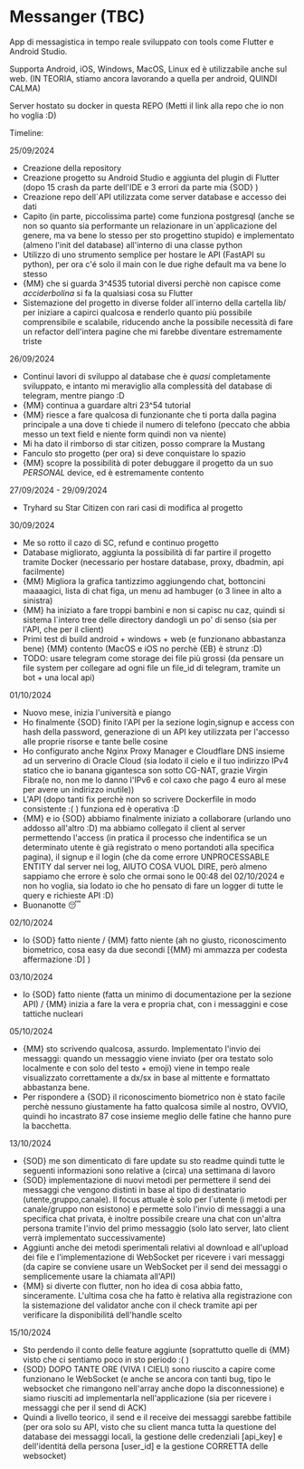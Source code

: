 # Messanger (TBC)

App di messagistica in tempo reale sviluppato con tools come Flutter e Android Studio.

Supporta Android, iOS, Windows, MacOS, Linux ed è utilizzabile anche sul web. (IN TEORIA, stiamo ancora lavorando a quella per android, QUINDI CALMA)

Server hostato su docker in questa REPO (Metti il link alla repo che io non ho voglia :D)

Timeline:

25/09/2024

- Creazione della repository
- Creazione progetto su Android Studio e aggiunta del plugin di Flutter (dopo 15 crash da parte dell'IDE e 3 errori da parte mia {SOD} )
- Creazione repo dell`API utilizzata come server database e accesso dei dati
- Capito (in parte, piccolissima parte) come funziona postgresql (anche se non so quanto sia performante un relazionare in un`applicazione del genere, ma va bene lo stesso per sto progettino stupido) e implementato (almeno l'init del database) all'interno di una classe python
- Utilizzo di uno strumento semplice per hostare le API (FastAPI su python), per ora c'é solo il main con le due righe default ma va bene lo stesso
- {MM} che si guarda 3^4535 tutorial diversi perchè non capisce come *acciderbolina* si fa la qualsiasi cosa su Flutter
- Sistemazione del progetto in diverse folder all`interno della cartella lib/ per iniziare a capirci qualcosa e renderlo quanto più possibile comprensibile e scalabile, riducendo anche la possibile necessità di fare un refactor dell'intera pagine che mi farebbe diventare estremamente triste

26/09/2024

- Continui lavori di sviluppo al database che è *quasi* completamente sviluppato, e intanto mi meraviglio alla complessità del database di telegram, mentre piango :D
- {MM} continua a guardare altri 23^54 tutorial
- {MM} riesce a fare qualcosa di funzionante che ti porta dalla pagina principale a una dove ti chiede il numero di telefono (peccato che abbia messo un text field e niente form quindi non va niente)
- Mi ha dato il rimborso di star citizen, posso comprare la Mustang
- Fanculo sto progetto (per ora) si deve conquistare lo spazio
- {MM} scopre la possibilità di poter debuggare il progetto da un suo *PERSONAL* device, ed è estremamente contento 

27/09/2024 - 29/09/2024

- Tryhard su Star Citizen con rari casi di modifica al progetto

30/09/2024

- Me so rotto il cazo di SC, refund e continuo progetto
- Database migliorato, aggiunta la possibilità di far partire il progetto tramite Docker (necessario per hostare database, proxy, dbadmin, api facilmente)
- {MM} Migliora la grafica tantizzimo aggiungendo chat, bottoncini maaaagici, lista di chat figa, un menu ad hambuger (o 3 linee in alto a sinistra)
- {MM} ha iniziato a fare troppi bambini e non si capisc nu caz, quindi si sistema l`intero tree delle directory dandogli un po' di senso (sia per l'API, che per il client)
- Primi test di build android + windows + web (e funzionano abbastanza bene) {MM} contento (MacOS e iOS no perchè {EB} è strunz :D)
- TODO: usare telegram come storage dei file più grossi (da pensare un file system per collegare ad ogni file un file_id di telegram, tramite un bot + una local api)

01/10/2024

- Nuovo mese, inizia l'università e piango
- Ho finalmente {SOD} finito l'API per la sezione login,signup e access con hash della password, generazione di un API key utilizzata per l'accesso alle proprie risorse e tante belle cosine
- Ho configurato anche Nginx Proxy Manager e Cloudflare DNS insieme ad un serverino di Oracle Cloud (sia lodato il cielo e il tuo indirizzo IPv4 statico che io banana gigantesca son sotto CG-NAT, grazie Virgin Fibra(e no, non me lo danno l'IPv6 e col caxo che pago 4 euro al mese per avere un indirizzo inutile))
- L'API (dopo tanti fix perchè non so scrivere Dockerfile in modo consistente :( ) funziona ed è operativa :D
- {MM} e io {SOD} abbiamo finalmente iniziato a collaborare (urlando uno addosso all'altro :D) ma abbiamo collegato il client al server permettendo l'access (in pratica il processo che indentifica se un determinato utente è già registrato o meno portandoti alla specifica pagina), il signup e il login (che da come errore UNPROCESSABLE ENTITY dal server nei log, AIUTO COSA VUOL DIRE, però almeno sappiamo che errore è solo che ormai sono le 00:48 del 02/10/2024 e non ho voglia, sia lodato io che ho pensato di fare un logger di tutte le query e richieste API :D)
- Buonanotte 😴

02/10/2024

- Io {SOD} fatto niente / {MM} fatto niente (ah no giusto, riconoscimento biometrico, cosa easy da due secondi [{MM} mi ammazza per codesta affermazione :D] )

03/10/2024

- Io {SOD} fatto niente (fatta un minimo di documentazione per la sezione API) / {MM} inizia a fare la vera e propria chat, con i messaggini e cose tattiche nucleari

05/10/2024

- {MM} sto scrivendo qualcosa, assurdo. Implementato l'invio dei messaggi: quando un messaggio viene inviato (per ora testato solo localmente e con solo del testo + emoji) viene in tempo reale visualizzato correttamente a dx/sx in base al mittente e formattato abbastanza bene.
- Per rispondere a {SOD} il riconoscimento biometrico non è stato facile perchè nessuno giustamente ha fatto qualcosa simile al nostro, OVVIO, quindi ho incastrato 87 cose insieme meglio delle fatine che hanno pure la bacchetta.

13/10/2024

- {SOD} me son dimenticato di fare update su sto readme quindi tutte le seguenti informazioni sono relative a (circa) una settimana di lavoro
- {SOD} implementazione di nuovi metodi per permettere il send dei messaggi che vengono distinti in base al tipo di destinatario (utente,gruppo,canale). Il focus attuale è solo per l`utente (i metodi per canale/gruppo non esistono) e permette solo l'invio di messaggi a una specifica chat privata, è inoltre possibile creare una chat con un'altra persona tramite l'invio del primo messaggio (solo lato server, lato client verrà implementato successivamente)
- Aggiunti anche dei metodi sperimentali relativi al download e all'upload dei file e l'implementazione di WebSocket per ricevere i vari messaggi (da capire se conviene usare un WebSocket per il send dei messaggi o semplicemente usare la chiamata all'API)
- {MM} si diverte con flutter, non ho idea di cosa abbia fatto, sinceramente. L'ultima cosa che ha fatto è relativa alla registrazione con la sistemazione del validator anche con il check tramite api per verificare la disponibilitá dell'handle scelto

15/10/2024

- Sto perdendo il conto delle feature aggiunte (soprattutto quelle di {MM} visto che ci sentiamo poco in sto periodo :( )
- {SOD} DOPO TANTE ORE (VIVA I CIELI) sono riuscito a capire come funzionano le WebSocket (e anche se ancora con tanti bug, tipo le websocket che rimangono nell'array anche dopo la disconnessione) e siamo riusciti ad implementarla nell'applicazione (sia per ricevere i messaggi che per il send di ACK)
- Quindi a livello teorico, il send e il receive dei messaggi sarebbe fattibile (per ora solo su API, visto che su client manca tutta la questione del database dei messaggi locali, la gestione delle credenziali [api_key] e dell'identitá della persona [user_id] e la gestione CORRETTA delle websocket)

